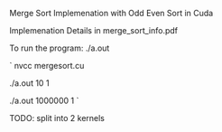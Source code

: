 Merge Sort Implemenation with Odd Even Sort in Cuda

Implemenation Details in merge_sort_info.pdf

To run the program: ./a.out <number of elements> <random seed>

`
nvcc mergesort.cu

./a.out 10 1

./a.out 1000000 1
`
  
TODO: split into 2 kernels

